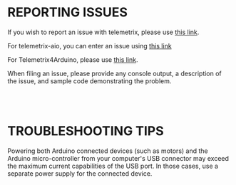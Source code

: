 # REPORTING ISSUES

If you wish to report an issue with telemetrix, please use
[this link](https://github.com/MrYsLab/telemetrix/issues).

For telemetrix-aio, you can enter an issue using [this link](https://github.com/MrYsLab/telemetrix-aio/issues)

For Telemetrix4Arduino, please use [this link](https://github.com/MrYsLab/Telemetrix4Arduino/issues).

When filing an issue, please provide any console output, a description of the 
issue, and sample code demonstrating the problem.


<br>
<br>


# TROUBLESHOOTING TIPS

Powering both Arduino connected devices (such as motors) and the Arduino micro-controller
from your computer's USB connector
may exceed the maximum current capabilities of the USB port.
In those cases, use a separate power supply for the
connected device.



